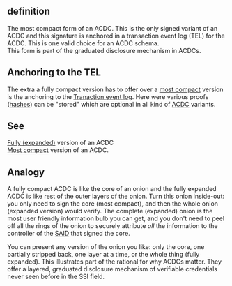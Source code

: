## definition
The most compact form of an ACDC. This is the only signed variant of an ACDC and this signature is anchored in a transaction event log (TEL) for the ACDC.
This is one valid choice for an ACDC schema. \
This form is part of the graduated disclosure mechanism in ACDCs.

## Anchoring to the TEL
The extra a fully compact version has to offer over a [most compact](most-compact) version is the anchoring to the [Tranaction event log](transaction-event-log). Here were various proofs ([hashes](hash)) can be "stored" which are optional in all kind of [ACDC](ACDC) variants.

## See
[Fully (expanded)](fully-expanded) version of an ACDC\
[Most compact](most-compact) version of an ACDC.

## Analogy
A fully compact ACDC is like the core of an onion and the fully expanded ACDC is like rest of the outer layers of the onion. Turn this onion inside-out: you only need to sign the core (most compact), and then the whole onion (expanded version) would verify. The complete (expanded) onion is the most user friendly information bulb you can get, and you don't need to peel off all the rings of the onion to securely attribute _all_ the information to the controller of the [SAID](said) that signed the core.

You can present any version of the onion you like: only the core, one partially stripped back, one layer at a time, or the whole thing (fully expanded). This illustrates part of the rational for why ACDCs matter. They offer a layered, graduated disclosure mechanism of verifiable credentials never seen before in the SSI field.

